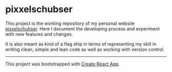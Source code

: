 # pixxelschubser

This project is the working repository of my personal website [pixxelschubser](https://pixxelschubser.com/). Here I document the developing process and experiment with new features and changes.

It is also meant as kind of a flag ship in terms of representing my skill in writing clean, simple and lean code as well as working with version control.

---

This project was bootstrapped with [Create React App](https://github.com/facebook/create-react-app).

